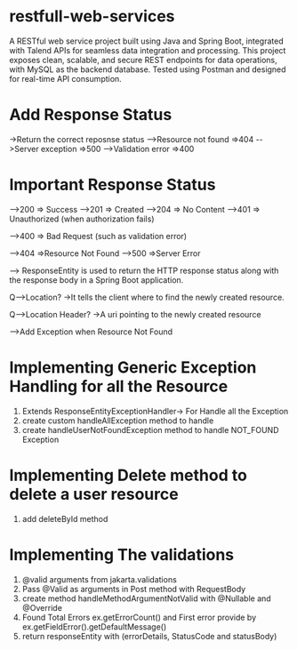 # restfull-web-services
A RESTful web service project built using Java and Spring Boot, integrated with Talend APIs for seamless data integration and processing. This project exposes clean, scalable, and secure REST endpoints for data operations, with MySQL as the backend database. Tested using Postman and designed for real-time API consumption.


# Add Response Status 
->Return the correct reposnse status
-->Resource not found =>404
-->Server exception =>500
-->Validation error =>400

# Important Response Status 
-->200 => Success
-->201 => Created
-->204 => No Content
-->401 => Unauthorized (when authorization fails)

-->400 => Bad Request (such as validation error)

-->404 =>Resource Not Found
-->500 =>Server Error

--> ResponseEntity is used to return the HTTP response status along with the response body in a Spring Boot application.

Q-->Location?
->It tells the client where to find the newly created resource.

Q-->Location Header?
->A uri pointing to the newly created resource

-->Add Exception when Resource Not Found

# Implementing Generic Exception Handling for all the Resource
1) Extends ResponseEntityExceptionHandler-> For Handle all the Exception
2) create custom handleAllException method to handle
3) create handleUserNotFoundException method to handle NOT_FOUND Exception 

# Implementing Delete method to delete a user resource
1) add deleteById method

# Implementing The validations
1) @valid arguments  from jakarta.validations
2) Pass  @Valid as arguments in  Post method with RequestBody
3) create method handleMethodArgumentNotValid with @Nullable and @Override 
4)  Found Total Errors ex.getErrorCount() and First error provide by  ex.getFieldError().getDefaultMessage()
5) return responseEntity with (errorDetails, StatusCode and statusBody)